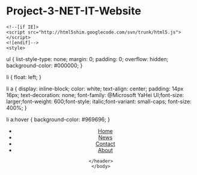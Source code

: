 # Project-3-NET-IT-Website
<!DOCTYPE html>
<html lang="en">
  <head>
    <meta charset="utf-8">
    <meta name="generator" content="CoffeeCup HTML Editor (www.coffeecup.com)">
    <meta name="dcterms.created" content="Thu, 09 Feb 2017 20:09:57 GMT">
    <meta name="description" content="">
    <meta name="keywords" content="">
    <title></title>
    
    <!--[if IE]>
    <script src="http://html5shim.googlecode.com/svn/trunk/html5.js"></script>
    <![endif]-->
	<style>
ul {
    list-style-type: none;
    margin: 0;
    padding: 0;
    overflow: hidden;
    background-color: #000000;
}

li {
    float: left;
}

li a {
    display: inline-block;
    color: white;
    text-align: center;
    padding: 14px 16px;
    text-decoration: none;
	font-family: @Microsoft YaHei UI;font-size: larger;font-weight: 600;font-style: italic;font-variant: small-caps;
	font-size: 400%;
}

li a:hover {
    background-color: #969696;
}
</style>
  </head>
  <body>
    <header>
	<ul>
  <li><a href="#home">Home</a></li>
  <li><a href="#news">News</a></li>
  <li><a href="#contact">Contact</a></li>
  <li><a href="#about">About</a></li>
</ul>

	</header>
    </body>
</html>
